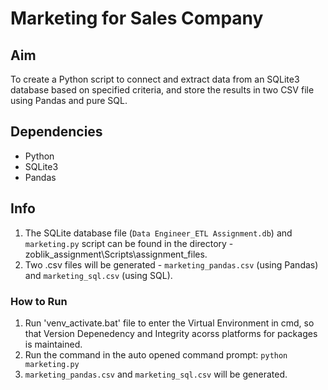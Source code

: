 # Marketing for Sales Company

## Aim

To create a Python script to connect and extract data from an SQLite3 database based on specified criteria, and store the results in two CSV file using Pandas and pure SQL.

## Dependencies

- Python
- SQLite3
- Pandas

## Info

1. The SQLite database file (`Data Engineer_ETL Assignment.db`) and `marketing.py` script can be found in the directory - zoblik_assignment\Scripts\assignment_files.
3. Two .csv files will be generated - `marketing_pandas.csv` (using Pandas) and `marketing_sql.csv` (using SQL).

### How to Run

1. Run 'venv_activate.bat' file to enter the Virtual Environment in cmd, so that Version Depenedency and Integrity acorss platforms for packages is maintained.
2. Run the command in the auto opened command prompt: ```python marketing.py``` 
3. `marketing_pandas.csv` and `marketing_sql.csv` will be generated.

